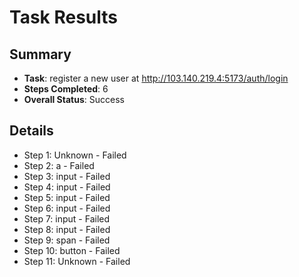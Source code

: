 
# Task Results

## Summary
- **Task**: register a new user at http://103.140.219.4:5173/auth/login
- **Steps Completed**: 6
- **Overall Status**: Success

## Details
- Step 1: Unknown - Failed
- Step 2: a - Failed
- Step 3: input - Failed
- Step 4: input - Failed
- Step 5: input - Failed
- Step 6: input - Failed
- Step 7: input - Failed
- Step 8: input - Failed
- Step 9: span - Failed
- Step 10: button - Failed
- Step 11: Unknown - Failed
